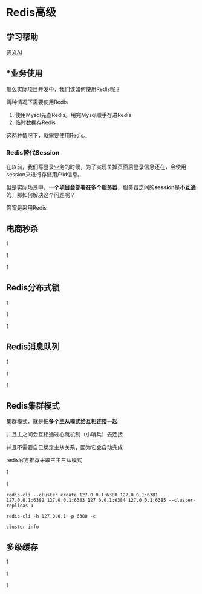 # Redis高级

## 学习帮助

[通义AI](https://tongyi.aliyun.com/)

## *业务使用

那么实际项目开发中，我们该如何使用Redis呢？

两种情况下需要使用Redis

1. 使用Mysql先查Redis。用完Mysql顺手存进Redis
2. 临时数据存Redis

这两种情况下，就需要使用Redis。

### Redis替代Session

在以前，我们写登录业务的时候，为了实现关掉页面后登录信息还在，会使用session来进行存储用户id信息。

但是实际场景中，**一个项目会部署在多个服务器**，服务器之间的**session**是**不互通**的，那如何解决这个问题呢？

答案是采用Redis



## 电商秒杀

1

1

1

## Redis分布式锁

1

1

1

## Redis消息队列

1

1

1

## Redis集群模式

集群模式，就是把**多个主从模式给互相连接一起**

并且主之间会互相通过心跳机制（小哨兵）去连接

并且不需要自己绑定主从关系，因为它会自动完成

redis官方推荐采取三主三从模式

1

1

```
redis-cli --cluster create 127.0.0.1:6380 127.0.0.1:6381 127.0.0.1:6382 127.0.0.1:6383 127.0.0.1:6384 127.0.0.1:6385 --cluster-replicas 1
```



```
redis-cli -h 127.0.0.1 -p 6380 -c
```



```
cluster info
```



## 多级缓存

1

1

1